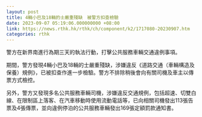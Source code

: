 ```yaml
---
layout: post
title: 4輛小巴及18輛的士嚴重殘缺　被警方扣查檢驗
date: 2023-09-07 05:19:06.000000000 +08:00
link: https://news.rthk.hk/rthk/ch/component/k2/1717080-20230907.htm
categories: rthk
---
```


警方在新界南進行為期三天的執法行動，打擊公共服務車輛交通違例事項。

期間，警方發現4輛小巴及18輛的士嚴重殘缺，涉嫌違反《道路交通（車輛構造及保養）規例》，已被扣查作進一步檢驗。警方不排除稍後會向有關司機及車主以傳票方式檢控。

另外，警方又發現多名公共服務車輛司機，涉嫌違反交通規例，包括超速、切雙白線、在限制區上落客、在汽車移動時使用流動電話等，已向相關司機發出113張告票及4張傳票，並向違例停泊的公共服務車輛發出169張定額罰款通知書。

